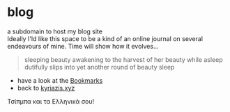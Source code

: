 # blog
a subdomain to host my blog site<br>
Ideally I'ld like this space to be a kind of an online journal on several endeavours of mine. Time will show how it evolves...

> sleeping beauty awakening
to the harvest of her beauty while asleep
dutifully slips into
yet another round of beauty sleep

- have a look at the [Bookmarks]
- back to [kyriazis.xyz]

[Bookmarks]: <https://bookmarks.kyriazis.xyz>
[kyriazis.xyz]: <https://kyriazis.xyz>

Τσίπμπα και τα Ελληνικά σου!